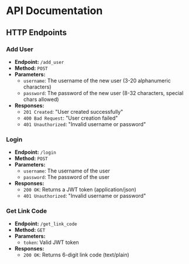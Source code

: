 # API Documentation

## HTTP Endpoints

### Add User
* **Endpoint:** `/add_user`
* **Method:** `POST`
* **Parameters:**
  * `username`: The username of the new user (3-20 alphanumeric characters)
  * `password`: The password of the new user (8-32 characters, special chars allowed)
* **Responses:**
  * `201 Created`: "User created successfully"
  * `400 Bad Request`: "User creation failed"
  * `401 Unauthorized`: "Invalid username or password"

### Login
* **Endpoint:** `/login`
* **Method:** `POST`
* **Parameters:**
  * `username`: The username of the user
  * `password`: The password of the user
* **Responses:**
  * `200 OK`: Returns a JWT token (application/json)
  * `401 Unauthorized`: "Invalid username or password"

### Get Link Code
* **Endpoint:** `/get_link_code`
* **Method:** `GET`
* **Parameters:**
  * `token`: Valid JWT token
* **Responses:**
  * `200 OK`: Returns 6-digit link code (text/plain)